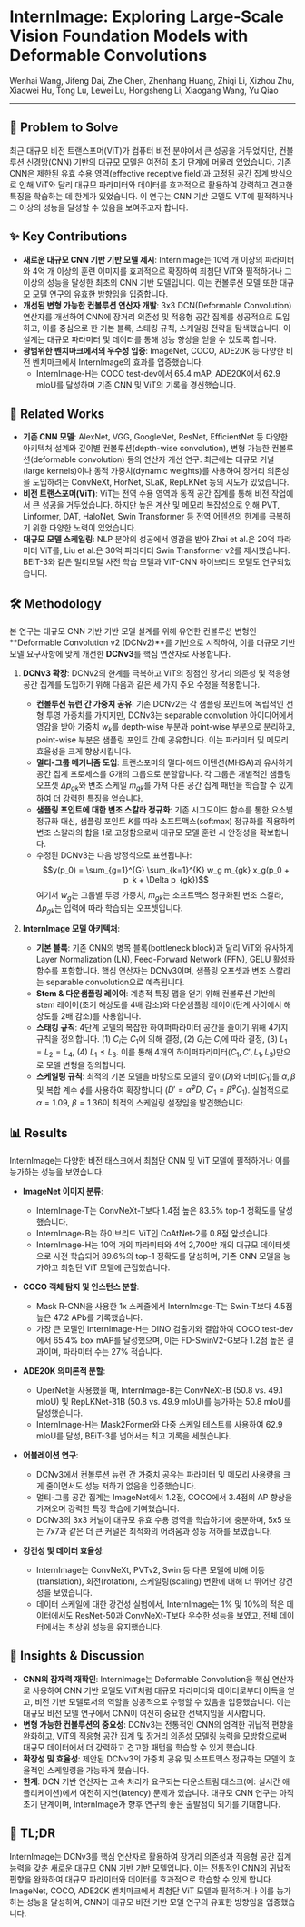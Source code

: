 # InternImage: Exploring Large-Scale Vision Foundation Models with Deformable Convolutions

Wenhai Wang, Jifeng Dai, Zhe Chen, Zhenhang Huang, Zhiqi Li, Xizhou Zhu, Xiaowei Hu, Tong Lu, Lewei Lu, Hongsheng Li, Xiaogang Wang, Yu Qiao

---

## 🧩 Problem to Solve

최근 대규모 비전 트랜스포머(ViT)가 컴퓨터 비전 분야에서 큰 성공을 거두었지만, 컨볼루션 신경망(CNN) 기반의 대규모 모델은 여전히 초기 단계에 머물러 있었습니다. 기존 CNN은 제한된 유효 수용 영역(effective receptive field)과 고정된 공간 집계 방식으로 인해 ViT와 달리 대규모 파라미터와 데이터를 효과적으로 활용하여 강력하고 견고한 특징을 학습하는 데 한계가 있었습니다. 이 연구는 CNN 기반 모델도 ViT에 필적하거나 그 이상의 성능을 달성할 수 있음을 보여주고자 합니다.

## ✨ Key Contributions

* **새로운 대규모 CNN 기반 기반 모델 제시**: InternImage는 10억 개 이상의 파라미터와 4억 개 이상의 훈련 이미지를 효과적으로 확장하여 최첨단 ViT와 필적하거나 그 이상의 성능을 달성한 최초의 CNN 기반 모델입니다. 이는 컨볼루션 모델 또한 대규모 모델 연구의 유효한 방향임을 입증합니다.
* **개선된 변형 가능한 컨볼루션 연산자 개발**: 3x3 DCN(Deformable Convolution) 연산자를 개선하여 CNN에 장거리 의존성 및 적응형 공간 집계를 성공적으로 도입하고, 이를 중심으로 한 기본 블록, 스태킹 규칙, 스케일링 전략을 탐색했습니다. 이 설계는 대규모 파라미터 및 데이터를 통해 성능 향상을 얻을 수 있도록 합니다.
* **광범위한 벤치마크에서의 우수성 입증**: ImageNet, COCO, ADE20K 등 다양한 비전 벤치마크에서 InternImage의 효과를 입증했습니다.
  * InternImage-H는 COCO test-dev에서 65.4 mAP, ADE20K에서 62.9 mIoU를 달성하며 기존 CNN 및 ViT의 기록을 경신했습니다.

## 📎 Related Works

* **기존 CNN 모델**: AlexNet, VGG, GoogleNet, ResNet, EfficientNet 등 다양한 아키텍처 설계와 깊이별 컨볼루션(depth-wise convolution), 변형 가능한 컨볼루션(deformable convolution) 등의 연산자 개선 연구. 최근에는 대규모 커널(large kernels)이나 동적 가중치(dynamic weights)를 사용하여 장거리 의존성을 도입하려는 ConvNeXt, HorNet, SLaK, RepLKNet 등의 시도가 있었습니다.
* **비전 트랜스포머(ViT)**: ViT는 전역 수용 영역과 동적 공간 집계를 통해 비전 작업에서 큰 성공을 거두었습니다. 하지만 높은 계산 및 메모리 복잡성으로 인해 PVT, Linformer, DAT, HaloNet, Swin Transformer 등 전역 어텐션의 한계를 극복하기 위한 다양한 노력이 있었습니다.
* **대규모 모델 스케일링**: NLP 분야의 성공에서 영감을 받아 Zhai et al.은 20억 파라미터 ViT를, Liu et al.은 30억 파라미터 Swin Transformer v2를 제시했습니다. BEiT-3와 같은 멀티모달 사전 학습 모델과 ViT-CNN 하이브리드 모델도 연구되었습니다.

## 🛠️ Methodology

본 연구는 대규모 CNN 기반 기반 모델 설계를 위해 유연한 컨볼루션 변형인 **Deformable Convolution v2 (DCNv2)**를 기반으로 시작하여, 이를 대규모 기반 모델 요구사항에 맞게 개선한 **DCNv3**를 핵심 연산자로 사용합니다.

1. **DCNv3 확장**: DCNv2의 한계를 극복하고 ViT의 장점인 장거리 의존성 및 적응형 공간 집계를 도입하기 위해 다음과 같은 세 가지 주요 수정을 적용합니다.
    * **컨볼루션 뉴런 간 가중치 공유**: 기존 DCNv2는 각 샘플링 포인트에 독립적인 선형 투영 가중치를 가지지만, DCNv3는 separable convolution 아이디어에서 영감을 받아 가중치 $w_k$를 depth-wise 부분과 point-wise 부분으로 분리하고, point-wise 부분은 샘플링 포인트 간에 공유합니다. 이는 파라미터 및 메모리 효율성을 크게 향상시킵니다.
    * **멀티-그룹 메커니즘 도입**: 트랜스포머의 멀티-헤드 어텐션(MHSA)과 유사하게 공간 집계 프로세스를 $G$개의 그룹으로 분할합니다. 각 그룹은 개별적인 샘플링 오프셋 $\Delta p_{gk}$와 변조 스케일 $m_{gk}$를 가져 다른 공간 집계 패턴을 학습할 수 있게 하여 더 강력한 특징을 얻습니다.
    * **샘플링 포인트에 대한 변조 스칼라 정규화**: 기존 시그모이드 함수를 통한 요소별 정규화 대신, 샘플링 포인트 $K$를 따라 소프트맥스(softmax) 정규화를 적용하여 변조 스칼라의 합을 1로 고정함으로써 대규모 모델 훈련 시 안정성을 확보합니다.
    * 수정된 DCNv3는 다음 방정식으로 표현됩니다:
        $$y(p_0) = \sum_{g=1}^{G} \sum_{k=1}^{K} w_g m_{gk} x_g(p_0 + p_k + \Delta p_{gk})$$
        여기서 $w_g$는 그룹별 투영 가중치, $m_{gk}$는 소프트맥스 정규화된 변조 스칼라, $\Delta p_{gk}$는 입력에 따라 학습되는 오프셋입니다.

2. **InternImage 모델 아키텍처**:
    * **기본 블록**: 기존 CNN의 병목 블록(bottleneck block)과 달리 ViT와 유사하게 Layer Normalization (LN), Feed-Forward Network (FFN), GELU 활성화 함수를 포함합니다. 핵심 연산자는 DCNv3이며, 샘플링 오프셋과 변조 스칼라는 separable convolution으로 예측됩니다.
    * **Stem & 다운샘플링 레이어**: 계층적 특징 맵을 얻기 위해 컨볼루션 기반의 stem 레이어(초기 해상도를 4배 감소)와 다운샘플링 레이어(단계 사이에서 해상도를 2배 감소)를 사용합니다.
    * **스태킹 규칙**: 4단계 모델의 복잡한 하이퍼파라미터 공간을 줄이기 위해 4가지 규칙을 정의합니다. (1) $C_i$는 $C_1$에 의해 결정, (2) $G_i$는 $C_i$에 따라 결정, (3) $L_1=L_2=L_4$, (4) $L_1 \le L_3$. 이를 통해 4개의 하이퍼파라미터($C_1, C', L_1, L_3$)만으로 모델 변형을 정의합니다.
    * **스케일링 규칙**: 최적의 기본 모델을 바탕으로 모델의 깊이($D$)와 너비($C_1$)를 $\alpha, \beta$ 및 복합 계수 $\phi$를 사용하여 확장합니다 ($D' = \alpha^\phi D$, $C'_1 = \beta^\phi C_1$). 실험적으로 $\alpha=1.09$, $\beta=1.36$이 최적의 스케일링 설정임을 발견했습니다.

## 📊 Results

InternImage는 다양한 비전 태스크에서 최첨단 CNN 및 ViT 모델에 필적하거나 이를 능가하는 성능을 보였습니다.

* **ImageNet 이미지 분류**:
  * InternImage-T는 ConvNeXt-T보다 1.4점 높은 83.5% top-1 정확도를 달성했습니다.
  * InternImage-B는 하이브리드 ViT인 CoAtNet-2를 0.8점 앞섰습니다.
  * InternImage-H는 10억 개의 파라미터와 4억 2,700만 개의 대규모 데이터셋으로 사전 학습되어 89.6%의 top-1 정확도를 달성하며, 기존 CNN 모델을 능가하고 최첨단 ViT 모델에 근접했습니다.

* **COCO 객체 탐지 및 인스턴스 분할**:
  * Mask R-CNN을 사용한 1x 스케줄에서 InternImage-T는 Swin-T보다 4.5점 높은 47.2 APb를 기록했습니다.
  * 가장 큰 모델인 InternImage-H는 DINO 검출기와 결합하여 COCO test-dev에서 65.4% box mAP를 달성했으며, 이는 FD-SwinV2-G보다 1.2점 높은 결과이며, 파라미터 수는 27% 적습니다.

* **ADE20K 의미론적 분할**:
  * UperNet을 사용했을 때, InternImage-B는 ConvNeXt-B (50.8 vs. 49.1 mIoU) 및 RepLKNet-31B (50.8 vs. 49.9 mIoU)를 능가하는 50.8 mIoU를 달성했습니다.
  * InternImage-H는 Mask2Former와 다중 스케일 테스트를 사용하여 62.9 mIoU를 달성, BEiT-3를 넘어서는 최고 기록을 세웠습니다.

* **어블레이션 연구**:
  * DCNv3에서 컨볼루션 뉴런 간 가중치 공유는 파라미터 및 메모리 사용량을 크게 줄이면서도 성능 저하가 없음을 입증했습니다.
  * 멀티-그룹 공간 집계는 ImageNet에서 1.2점, COCO에서 3.4점의 AP 향상을 가져오며 강력한 특징 학습에 기여했습니다.
  * DCNv3의 3x3 커널이 대규모 유효 수용 영역을 학습하기에 충분하며, 5x5 또는 7x7과 같은 더 큰 커널은 최적화의 어려움과 성능 저하를 보였습니다.

* **강건성 및 데이터 효율성**:
  * InternImage는 ConvNeXt, PVTv2, Swin 등 다른 모델에 비해 이동(translation), 회전(rotation), 스케일링(scaling) 변환에 대해 더 뛰어난 강건성을 보였습니다.
  * 데이터 스케일에 대한 강건성 실험에서, InternImage는 1% 및 10%의 적은 데이터에서도 ResNet-50과 ConvNeXt-T보다 우수한 성능을 보였고, 전체 데이터에서는 최상위 성능을 유지했습니다.

## 🧠 Insights & Discussion

* **CNN의 잠재력 재확인**: InternImage는 Deformable Convolution을 핵심 연산자로 사용하여 CNN 기반 모델도 ViT처럼 대규모 파라미터와 데이터로부터 이득을 얻고, 비전 기반 모델로서의 역할을 성공적으로 수행할 수 있음을 입증했습니다. 이는 대규모 비전 모델 연구에서 CNN이 여전히 중요한 선택지임을 시사합니다.
* **변형 가능한 컨볼루션의 중요성**: DCNv3는 전통적인 CNN의 엄격한 귀납적 편향을 완화하고, ViT의 적응형 공간 집계 및 장거리 의존성 모델링 능력을 모방함으로써 대규모 데이터에서 더 강력하고 견고한 패턴을 학습할 수 있게 했습니다.
* **확장성 및 효율성**: 제안된 DCNv3의 가중치 공유 및 소프트맥스 정규화는 모델의 효율적인 스케일링을 가능하게 했습니다.
* **한계**: DCN 기반 연산자는 고속 처리가 요구되는 다운스트림 태스크(예: 실시간 애플리케이션)에서 여전히 지연(latency) 문제가 있습니다. 대규모 CNN 연구는 아직 초기 단계이며, InternImage가 향후 연구의 좋은 출발점이 되기를 기대합니다.

## 📌 TL;DR

InternImage는 DCNv3를 핵심 연산자로 활용하여 장거리 의존성과 적응형 공간 집계 능력을 갖춘 새로운 대규모 CNN 기반 기반 모델입니다. 이는 전통적인 CNN의 귀납적 편향을 완화하여 대규모 파라미터와 데이터를 효과적으로 학습할 수 있게 합니다. ImageNet, COCO, ADE20K 벤치마크에서 최첨단 ViT 모델과 필적하거나 이를 능가하는 성능을 달성하여, CNN이 대규모 비전 기반 모델 연구의 유효한 방향임을 입증했습니다.

